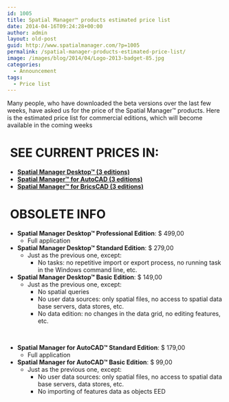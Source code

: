 ```yaml
---
id: 1005
title: Spatial Manager™ products estimated price list
date: 2014-04-16T09:24:28+00:00
author: admin
layout: old-post
guid: http://www.spatialmanager.com/?p=1005
permalink: /spatial-manager-products-estimated-price-list/
image: /images/blog/2014/04/Logo-2013-badget-85.jpg
categories:
  - Announcement
tags:
  - Price list
---
```

<span>Many people, who have downloaded the beta versions over the last few weeks, have asked us for the price of the Spatial Manager™ products. Here is the estimated price list for commercial editions, which will become available in the coming weeks<!--more--></span>

<h1>
  <span><span> </span></span>SEE CURRENT PRICES IN:
</h1>

  * <span><strong><a href="http://www.spatialmanager.com/spm-desktop-prices/" target="_blank" rel="nofollow">Spatial Manager Desktop™ (3 editions)</a></strong></span>
  * <span><strong><a href="http://www.spatialmanager.com/spm-forautocad-prices/" target="_blank" rel="nofollow">Spatial Manager™ for AutoCAD (3 editions)</a></strong></span>
  * <span><strong><a href="http://www.spatialmanager.com/spm-forbricscad-prices/" target="_blank" rel="nofollow">Spatial Manager™ for BricsCAD (3 editions)</a></strong></span>

<h1>
   <span>OBSOLETE INFO</span>
</h1>

  * <span><b>Spatial Manager Desktop™ <span>Professional</span> Edition</b>: $ 499,00</span> 
      * <span>Full application</span>
  * <span><b>Spatial Manager Desktop™ <span>Standard</span> Edition</b>: $ 279,00</span> 
      * <span>Just as the previous one, except:</span> 
          * <span>No tasks: no repetitive import or export process, no running task in the Windows command line, etc.</span>
  * <span><b>Spatial Manager Desktop™ <span>Basic</span> Edition</b>: $ 149,00</span> 
      * <span>Just as the previous one, except:</span> 
          * <span>No spatial queries</span>
          * <span>No user data sources: only spatial files, no access to spatial data base servers, data stores, etc.</span>
          * <span>No data edition: no changes in the data grid, no editing features, etc.</span>

<span> </span>

  * <span><b>Spatial Manager for AutoCAD™ <span>Standard</span> Edition</b>: $ 179,00</span> 
      * <span>Full application</span>
  * <span><b>Spatial Manager for AutoCAD™ <span>Basic</span> Edition</b>: $ 99,00</span> 
      * <span>Just as the previous one, except:</span> 
          * <span>No user data sources: only spatial files, no access to spatial data base servers, data stores, etc.</span>
          * <span>No importing of features data as objects EED</span>
